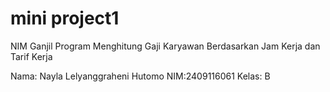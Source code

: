 # mini project1

NIM Ganjil
Program Menghitung Gaji Karyawan Berdasarkan Jam Kerja dan Tarif Kerja

Nama: Nayla Lelyanggraheni Hutomo
NIM:2409116061
Kelas: B


